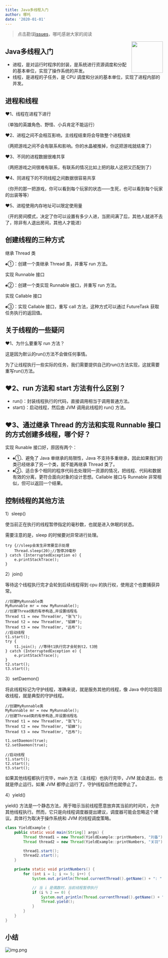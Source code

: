 ```yaml
---
title: Java多线程入门
author: 哪吒
date: '2020-01-01'
---
```


> 点击勘误[issues](https://github.com/webVueBlog/JavaPlusDoc/issues)，哪吒感谢大家的阅读

<img align="right" width="100" src="https://cdn.jsdelivr.net/gh/YunYouJun/yun/images/yun-alpha-compressed.png">

## Java多线程入门

* 进程，是对运行时程序的封装，是系统进行资源调度和分配的基本单位，实现了操作系统的并发。
* 线程，是进程的子任务，是 CPU 调度和分派的基本单位，实现了进程内部的并发。

## 进程和线程

❤1、线程在进程下进行

（单独的英雄角色、野怪、小兵肯定不能运行）

❤2、进程之间不会相互影响，主线程结束将会导致整个进程结束

（两把游戏之间不会有联系和影响。你的水晶被推掉，你这把游戏就结束了）

❤3、不同的进程数据很难共享

（两把游戏之间很难有联系，有联系的情况比如上把的敌人这把又匹配到了）

❤4、同进程下的不同线程之间数据很容易共享

（你开的那一把游戏，你可以看到每个玩家的状态——生死，也可以看到每个玩家的出装等等）

❤5、进程使用内存地址可以限定使用量

（开的房间模式，决定了你可以设置有多少人进，当房间满了后，其他人就进不去了，除非有人退出房间，其他人才能进）

## 创建线程的三种方式

继承 Thread 类

♠①：创建一个类继承 Thread 类，并重写 run 方法。

实现 Runnable 接口

♠②：创建一个类实现 Runnable 接口，并重写 run 方法。

实现 Callable 接口

♠③：实现 Callable 接口，重写 call 方法，这种方式可以通过 FutureTask 获取任务执行的返回值。

## 关于线程的一些疑问

❤1、为什么要重写 run 方法？

这是因为默认的run()方法不会做任何事情。

为了让线程执行一些实际的任务，我们需要提供自己的run()方法实现，这就需要重写run()方法。

## ❤2、run 方法和 start 方法有什么区别？

* run()：封装线程执行的代码，直接调用相当于调用普通方法。
* start()：启动线程，然后由 JVM 调用此线程的 run() 方法。

## ❤3、通过继承 Thread 的方法和实现 Runnable 接口的方式创建多线程，哪个好？

实现 Runable 接口好，原因有两个：

* ♠①、避免了 Java 单继承的局限性，Java 不支持多重继承，因此如果我们的类已经继承了另一个类，就不能再继承 Thread 类了。
* ♠②、适合多个相同的程序代码去处理同一资源的情况，把线程、代码和数据有效的分离，更符合面向对象的设计思想。Callable 接口与 Runnable 非常相似，但可以返回一个结果。

## 控制线程的其他方法

1）sleep()

使当前正在执行的线程暂停指定的毫秒数，也就是进入休眠的状态。

需要注意的是，sleep 的时候要对异常进行处理。

```
try {//sleep会发生异常要显示处理
    Thread.sleep(20);//暂停20毫秒
} catch (InterruptedException e) {
    e.printStackTrace();
}
```

2）join()

等待这个线程执行完才会轮到后续线程得到 cpu 的执行权，使用这个也要捕获异常。

```
//创建MyRunnable类
MyRunnable mr = new MyRunnable();
//创建Thread类的有参构造,并设置线程名
Thread t1 = new Thread(mr, "张飞");
Thread t2 = new Thread(mr, "貂蝉");
Thread t3 = new Thread(mr, "吕布");
//启动线程
t1.start();
try {
    t1.join(); //等待t1执行完才会轮到t2，t3抢
} catch (InterruptedException e) {
    e.printStackTrace();
}
t2.start();
t3.start();
```

3）setDaemon()

将此线程标记为守护线程，准确来说，就是服务其他的线程，像 Java 中的垃圾回收线程，就是典型的守护线程。

```
//创建MyRunnable类
MyRunnable mr = new MyRunnable();
//创建Thread类的有参构造,并设置线程名
Thread t1 = new Thread(mr, "张飞");
Thread t2 = new Thread(mr, "貂蝉");
Thread t3 = new Thread(mr, "吕布");

t1.setDaemon(true);
t2.setDaemon(true);

//启动线程
t1.start();
t2.start();
t3.start();
```

如果其他线程都执行完毕，main 方法（主线程）也执行完毕，JVM 就会退出，也就是停止运行。如果 JVM 都停止运行了，守护线程自然也就停止了。

4）yield()

yield() 方法是一个静态方法，用于暗示当前线程愿意放弃其当前的时间片，允许其他线程执行。然而，它只是向线程调度器提出建议，调度器可能会忽略这个建议。具体行为取决于操作系统和 JVM 的线程调度策略。

```java
class YieldExample {
    public static void main(String[] args) {
        Thread thread1 = new Thread(YieldExample::printNumbers, "刘备");
        Thread thread2 = new Thread(YieldExample::printNumbers, "关羽");

        thread1.start();
        thread2.start();
    }

    private static void printNumbers() {
        for (int i = 1; i <= 5; i++) {
            System.out.println(Thread.currentThread().getName() + ": " + i);

            // 当 i 是偶数时，当前线程暂停执行
            if (i % 2 == 0) {
                System.out.println(Thread.currentThread().getName() + " 让出控制权...");
                Thread.yield();
            }
        }
    }
}
```

## 小结

![img.png](./img.png)



